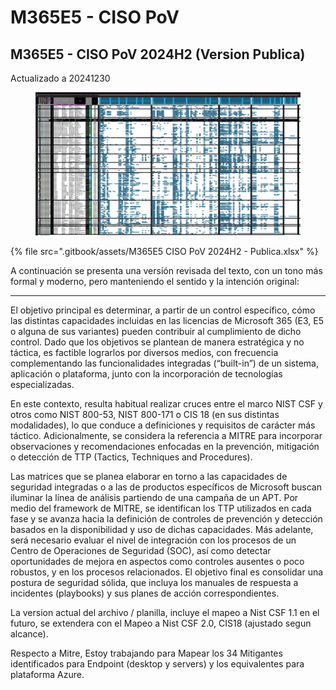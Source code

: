 # M365E5 - CISO PoV

## M365E5 - CISO PoV 2024H2 (Version Publica)

Actualizado a 20241230

<figure><img src=".gitbook/assets/image (33).png" alt=""><figcaption></figcaption></figure>

{% file src=".gitbook/assets/M365E5 CISO PoV 2024H2 - Publica.xlsx" %}

A continuación se presenta una versión revisada del texto, con un tono más formal y moderno, pero manteniendo el sentido y la intención original:

***

El objetivo principal es determinar, a partir de un control específico, cómo las distintas capacidades incluidas en las licencias de Microsoft 365 (E3, E5 o alguna de sus variantes) pueden contribuir al cumplimiento de dicho control. Dado que los objetivos se plantean de manera estratégica y no táctica, es factible lograrlos por diversos medios, con frecuencia complementando las funcionalidades integradas (“built-in”) de un sistema, aplicación o plataforma, junto con la incorporación de tecnologías especializadas.

En este contexto, resulta habitual realizar cruces entre el marco NIST CSF y otros como NIST 800-53, NIST 800-171 o CIS 18 (en sus distintas modalidades), lo que conduce a definiciones y requisitos de carácter más táctico. Adicionalmente, se considera la referencia a MITRE para incorporar observaciones y recomendaciones enfocadas en la prevención, mitigación o detección de TTP (Tactics, Techniques and Procedures).

Las matrices que se planea elaborar en torno a las capacidades de seguridad integradas o a las de productos específicos de Microsoft buscan iluminar la línea de análisis partiendo de una campaña de un APT. Por medio del framework de MITRE, se identifican los TTP utilizados en cada fase y se avanza hacia la definición de controles de prevención y detección basados en la disponibilidad y uso de dichas capacidades. Más adelante, será necesario evaluar el nivel de integración con los procesos de un Centro de Operaciones de Seguridad (SOC), así como detectar oportunidades de mejora en aspectos como controles ausentes o poco robustos, y en los procesos relacionados. El objetivo final es consolidar una postura de seguridad sólida, que incluya los manuales de respuesta a incidentes (playbooks) y sus planes de acción correspondientes.



La version actual del archivo / planilla, incluye el mapeo a Nist CSF 1.1 en el futuro, se extendera con el Mapeo a Nist CSF 2.0, CIS18 (ajustado segun alcance).&#x20;

Respecto a Mitre, Estoy trabajando para Mapear los 34 Mitigantes identificados para Endpoint (desktop y servers) y los equivalentes para plataforma Azure.



